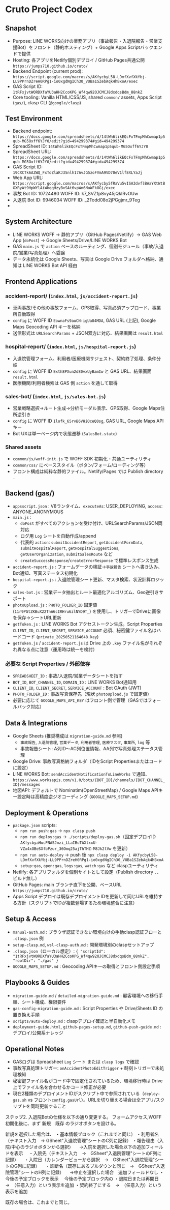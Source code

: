 # Cruto Project Codex

## Snapshot
- Purpose: LINE WORKS向けの業務アプリ（事故報告・入退院報告・営業支援Bot）をフロント（静的ホスティング）+ Google Apps Scriptバックエンドで提供
- Hosting: 各アプリをNetlify個別デプロイ / GitHub Pages共通公開 `https://jumps710.github.io/cruto/`
- Backend Endpoint (current prod): `https://script.google.com/macros/s/AKfycbyL58-LDmfXvfXkYbj-LL9PPrnDZreH0RPg1-io0xgdNgICh30_VUBa1SZebAqk4hBxoA/exec`
- GAS Script ID: `1tRFxjvtWORDXfaYU3aHH2CcoKPG_Wf4qw92OJCMCJ8dxdqsBdm_88nkZ`
- Core tooling: Vanilla HTML/CSS/JS, shared `common/` assets, Apps Script (`gas/`), clasp CLI (`@google/clasp`)

## Test Environment
- Backend endpoint: `https://docs.google.com/spreadsheets/d/14tWh6likEQcFxTFmpMhCwmap1p5qub-MG5Oxff6YJY0/edit?gid=494299374#gid=494299374`
- SpreadSheet ID: `14tWh6likEQcFxTFmpMhCwmap1p5qub-MG5Oxff6YJY0`
- SpreadSheet URL: `https://docs.google.com/spreadsheets/d/14tWh6likEQcFxTFmpMhCwmap1p5qub-MG5Oxff6YJY0/edit?gid=494299374#gid=494299374`
- GAS Script ID: `19CXCTk6AZWQ_FxToZlaKJ3Snlh17AvJG5zoFVmA9VD70eV1lf8XLYaJj`
- Web App URL: `https://script.google.com/macros/s/AKfycby5fRaVu5vISA3dvflBAaYXtWtBGXRyWt9HpWYlAiWbqqHzyBxSAt6vpWn6NuWFk8Gj/exec`
- 事故
   Bot ID: 10724480
   WOFF ID: k7_SVZ1p8vy45jQkIRvOUw
- 入退院
   Bot ID: 9946034
   WOFF ID: _2Todd08o2jPGgjmr_9Teg
-


## System Architecture
- LINE WORKS WOFF → 静的アプリ（GitHub Pages/Netlify）→ GAS Web App (`doPost`) → Google Sheets/Drive/LINE WORKS Bot
- GAS `main.js` で `action` ベースのルーティング、個別モジュール（事故/入退院/営業/写真処理）へ委譲
- データ永続化は Google Sheets、写真は Google Drive フォルダへ格納、通知は LINE WORKS Bot API 経由

## Frontend Applications
### accident-report/ (`index.html`, `js/accident-report.js`)
- 車両事故/その他の事故フォーム、GPS取得、写真必須アップロード、事業所自動取得
- `config` に WOFF ID `EownaFs9auCN-igUa84MDA`, GAS URL (上記), Google Maps Geocoding API キーを格納
- 送信形式は `URLSearchParams` + JSON双方に対応、結果画面は `result.html`

### hospital-report/ (`index.html`, `js/hospital-report.js`)
- 入退院管理フォーム、利用者/医療機関サジェスト、契約終了処理、条件分岐
- `config` に WOFF ID `Exth8PXun2d80vxUyBamIw` と GAS URL、結果画面 `result.html`
- 医療機関/利用者検索は GAS 側 `action` を通して取得

### sales-bot/ (`index.html`, `js/sales-bot.js`)
- 営業戦略選択→ルート生成→分析モーダル表示、GPS取得、Google Maps住所逆引き
- `config` に WOFF ID `Ilofk_65rvB6VHiOceQ0sg`, GAS URL, Google Maps API キー
- Bot UXは単一ページ内で状態遷移 (`SalesBot.state`)

### Shared assets
- `common/js/woff-init.js` で WOFF SDK 初期化・共通ユーティリティ
- `common/css/` にベーススタイル（ボタン/フォーム/ローディング等）
- フロント構成は純粋な静的ファイル。Netlify/Pages では Publish directory `.`

## Backend (gas/)
- `appsscript.json` : V8ランタイム、`executeAs`: USER_DEPLOYING, `access`: ANYONE_ANONYMOUS
- `main.js` :
  - `doPost` がすべてのアクションを受け付け、URLSearchParams/JSON両対応
  - ログ用 `Log` シートを自動作成/append
  - 代表的 `action`: `submitAccidentReport`, `getAccidentFormData`, `submitHospitalReport`, `getHospitalSuggestions`, `getUserOrganization`, `submitSalesRoute` など
  - `createSuccessResponse`/`createErrorResponse` で標準レスポンス生成
- `accident-report.js` : フォームデータの検証→`事故報告` シートへ書き込み、Bot通知、写真ステータス初期化
- `hospital-report.js` : 入退院管理シート更新、マスタ検索、状況計算ロジック
- `sales-bot.js` : 営業データ抽出とルート最適化アルゴリズム、Geo逆引きサポート
- `photoUpload.js` : `PHOTO_FOLDER_ID` 固定値 (`11r9PGtZKBuX22TnA6cIRHru6zlNYD9T_`) を使用し、トリガーでDriveに画像を保存→シートURL更新
- `getToken.js` : LINE WORKS Bot アクセストークン生成。Script Properties `CLIENT_ID`, `CLIENT_SECRET`, `SERVICE_ACCOUNT` 必須、秘密鍵ファイル名はハードコード (`private_20250521164648.key`)
- `getToken.js` / `accident-report.js` は Drive 上の `.key` ファイル名がそれぞれ異なる点に注意（運用時は統一を検討）

### 必要な Script Properties / 外部依存
- `SPREADSHEET_ID` : 事故/入退院/営業データシートを指す
- `BOT_ID`, `BOT_CHANNEL_ID`, `DOMAIN_ID` : LINE WORKS Bot通知用
- `CLIENT_ID`, `CLIENT_SECRET`, `SERVICE_ACCOUNT` : Bot OAuth (JWT)
- `PHOTO_FOLDER_ID` : 事故写真保存先（現状 `photoUpload.js` で固定値）
- 必要に応じて `GOOGLE_MAPS_API_KEY` はフロント側で管理（GASではフォールバック対応）

## Data & Integrations
- Google Sheets (推奨構成は `migration-guide.md` 参照)
  - `事故報告`, `入退院管理`, `営業データ`, `利用者管理`, `医療マスタ`, `事業所`, `log` 等
  - 事故報告シート: A列ID〜AC列位置情報、AA列で写真処理ステータス管理
- Google Drive: 事故写真格納フォルダ（IDをScript Propertiesまたはコードに設定）
- LINE WORKS Bot: `sendAccidentNotificationToLineWorks` で通知、`https://www.worksapis.com/v1.0/bots/{BOT_ID}/channels/{BOT_CHANNEL_ID}/messages`
- 地図API: デフォルトで Nominatim(OpenStreetMap) / Google Maps APIキー設定時は高精度逆ジオコーディング (`GOOGLE_MAPS_SETUP.md`)

## Deployment & Operations
- `package.json` scripts:
  - `npm run push:gas` → `npx clasp push`
  - `npm run deploy:gas` → `./scripts/deploy-gas.sh`（固定デプロイID `AKfycbyaHucPNASJmzi_LLaIBuTAXtxxU-VZx4xOBeSXfbPzur_36Omq25ajThTHZ-M8Jk2lVw` を更新）
  - `npm run auto-deploy` → push 後 `npx clasp deploy -i AKfycbyL58-LDmfXvfXkYbj-LL9PPrnDZreH0RPg1-io0xgdNgICh30_VUBa1SZebAqk4hBxoA`
  - `setup:gas`, `open:gas`, `logs:gas`, `watch:gas` など claspユーティリティ
- Netlify: 各アプリフォルダを個別サイトとして設定（Publish directory `.`、ビルド無し）
- GitHub Pages: main ブランチ直下を公開、ベースURL `https://jumps710.github.io/cruto/`
- Apps Script デプロイは既存デプロイメントIDを更新して同じURLを維持する方針（スクリプトでIDが複数登場するため環境整合に注意）

## Setup & Access
- `manual-auth.md` : ブラウザ認証できない環境向けの手動clasp認証フローと `.clasp.json` 例
- `setup-clasp.md`, `wsl-clasp-auth.md` : 開発環境別のclaspセットアップ
- `.clasp.json`（ローカル想定）: `{ "scriptId": "1tRFxjvtWORDXfaYU3aHH2CcoKPG_Wf4qw92OJCMCJ8dxdqsBdm_88nkZ", "rootDir": "./gas" }`
- `GOOGLE_MAPS_SETUP.md` : Geocoding APIキーの取得とフロント側設定手順

## Playbooks & Guides
- `migration-guide.md` / `detailed-migration-guide.md` : 顧客環境への移行手順、シート構成、権限要件
- `gas-config-migration-guide.md` : Script Properties や Drive/Sheets ID の置き換え手順
- `scripts/auto-deploy.md` : claspデプロイ確認と半自動化メモ
- `deployment-guide.html`, `github-pages-setup.md`, `github-push-guide.md` : デプロイ/公開系ナレッジ

## Operational Notes
- GASログは Spreadsheet `Log` シート または `clasp logs` で確認
- 事故写真処理トリガー: `onAccidentPhotoEditTrigger` + 時刻トリガーで未処理検知
- 秘密鍵ファイル名がコード中で固定化されているため、環境移行時は Drive 上でファイル名を合わせるかコード修正が必要
- 現在2種類のデプロイメントIDがスクリプト中で参照されている（`deploy-gas.sh` vs フロント`config.gasUrl`）。URLを切り替える場合は全アプリ/スクリプトを同時更新すること







ステップ2. 入退院Botの仕様を以下の通り変更する。
フォームアクセス,WOFF初期化後に、まず
新規　既存
のラジオボタンを設ける。

新規を選択した場合は、
・基本情報ブロック（これまでと同じ）
・利用者名（テキスト入力　→  GSheet"入退院管理"シートのC列に記録）
・報告理由（入院/中心のラジオボタンから選択）
　→入院を選択した場合以下の追加フィールドを表示
　・入院先（テキスト入力　→　GSheet"入退院管理"シートのF列に記録）
　・入院日（カレンダービューから選択　→　GSheet"入退院管理"シートのG列に記録）
　・診断名（既存にあるプルダウンと同じ　→　GSheet"入退院管理"シートのH列に記録）
　→中止を選択した場合　追加フィールドなし
・今後の予定ブロックを表示
　今後の予定ブロック内の
・退院日または再開日　→　（任意入力）という表示を追加
・契約終了にする　→　（任意入力）という表示を追加

既存の場合は、これまでと同じ。